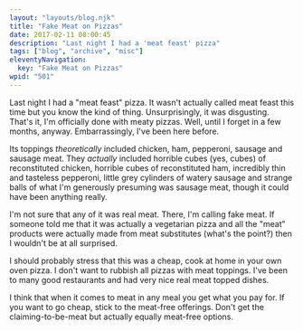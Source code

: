 ```yaml
---
layout: "layouts/blog.njk"
title: "Fake Meat on Pizzas"
date: 2017-02-11 08:00:45
description: "Last night I had a 'meat feast' pizza"
tags: ["blog", "archive", "misc"]
eleventyNavigation:
  key: "Fake Meat on Pizzas"
wpid: "501"
---
```


Last night I had a "meat feast" pizza. It wasn't actually called meat feast this time but you know the kind of thing. Unsurprisingly, it was disgusting. That's it, I'm officially done with meaty pizzas. Well, until I forget in a few months, anyway. Embarrassingly, I've been here before.

Its toppings <em>theoretically</em> included chicken, ham, pepperoni, sausage and sausage meat. They <em>actually</em> included horrible cubes (yes, cubes) of reconstituted chicken, horrible cubes of reconstituted ham, incredibly thin and tasteless pepperoni, little grey cylinders of watery sausage and strange balls of what I'm generously presuming was sausage meat, though it could have been anything really.

I'm not sure that any of it was real meat. There, I'm calling fake meat. If someone told me that it was actually a vegetarian pizza and all the "meat" products were actually made from meat substitutes (what's the point?) then I wouldn't be at all surprised.

I should probably stress that this was a cheap, cook at home in your own oven pizza. I don't want to rubbish all pizzas with meat toppings. I've been to many good restaurants and had very nice real meat topped dishes.

I think that when it comes to meat in any meal you get what you pay for. If you want to go cheap, stick to the meat-free offerings. Don't get the claiming-to-be-meat but actually equally meat-free options.
